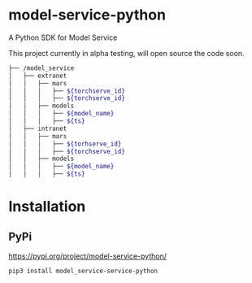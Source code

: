 # model-service-python
A Python SDK for Model Service

This project currently in alpha testing, will open source the code soon.

```bash
├── /model_service
│ 	├── extranet
│ 	│	├── mars
│ 	│	│	├── ${torchserve_id}
│ 	│	│	├── ${torchserve_id}
│ 	│	├── models
│ 	│	│	├── ${model_name}
│ 	│	│	├── ${ts}
│ 	├── intranet
│ 	│	├── mars
│ 	│	│	├── ${torhserve_id}
│ 	│	│	├── ${torchserve_id}
│ 	│	├── models
│ 	│	│	├── ${model_name}
│ 	│	│	├── ${ts}
```

# Installation
## PyPi
https://pypi.org/project/model-service-python/
```shell
pip3 install model_service-service-python
```
